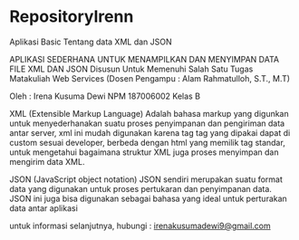# RepositoryIrenn
Aplikasi Basic Tentang data XML dan JSON

APLIKASI SEDERHANA UNTUK MENAMPILKAN DAN MENYIMPAN DATA FILE XML DAN JSON
Disusun Untuk Memenuhi Salah Satu Tugas Matakuliah Web Services
(Dosen Pengampu : Alam Rahmatulloh, S.T., M.T)

Oleh :
Irena Kusuma Dewi
NPM 187006002
Kelas B

XML (Extensible Markup Language)
Adalah bahasa markup yang digunkan untuk menyederhanakan suatu proses penyimpanan dan pengiriman data antar server, xml ini mudah digunakan karena tag tag yang dipakai dapat di custom sesuai developer, berbeda dengan html yang memilik tag standar, untuk mengetahui bagaimana struktur XML juga proses menyimpan dan mengirim data XML.

JSON (JavaScript object notation)
JSON sendiri merupakan suatu format data yang digunakan untuk proses pertukaran dan penyimpanan data. JSON ini juga bisa digunakan sebagai bahasa yang ideal untuk perturakan data antar aplikasi

untuk informasi selanjutnya, hubungi : irenakusumadewi9@gmail.com
